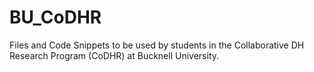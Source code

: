 # BU_CoDHR

Files and Code Snippets to be used by students in the Collaborative DH Research Program (CoDHR) at Bucknell University.
